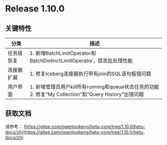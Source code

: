 # Release 1.10.0

## 关键特性

| 分类     | 描述                                                                                                                        |
|--------|---------------------------------------------------------------------------------------------------------------------------|
| 任务级恢复  | 1. 新增BatchLimitOperator和BatchDistinctLimitOperator，提高批处理性能   |
| 连接器扩展  | 1. 修复Iceberg连接器执行带有join的SQL语句报错问题                       |
| 用户界面    | 1. 新增管理员用户kill所有running和queue状态任务的功能<br/> 2. 修复“My Collection”和“Query History”出错问题                                                  |
## 获取文档

请参考： [https://gitee.com/openlookeng/hetu-core/tree/1.10.0/hetu-docs/zh](https://gitee.com/openlookeng/hetu-core/tree/1.10.0/hetu-docs/zh)

